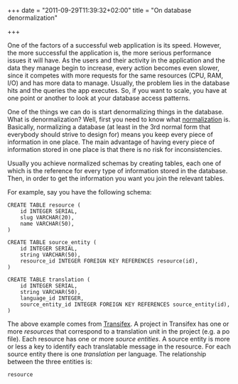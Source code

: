 +++
date = "2011-09-29T11:39:32+02:00"
title = "On database denormalization"

+++

One of the factors of a successful web application is its speed. However, the more successful the application is, the more serious performance issues it will have. As the users and their activity in the application and the data they manage begin to increase, every action becomes even slower, since it competes with more requests for the same resources (CPU, RAM, I/O) and has more data to manage. Usually, the problem lies in the database hits and the queries the app executes. So, if you want to scale, you have at one point or another to look at your database access patterns.

One of the things we can do is start denormalizing things in the database. What is denormalization? Well, first you need to know what [normalization](http://en.wikipedia.org/wiki/Database_normalization) is. Basically, normalizing a database (at least in the 3rd normal form that everybody should strive to design for) means you keep every piece of information in one place. The main advantage of having every piece of information stored in one place is that there is no risk for inconsistencies.

Usually you achieve normalized schemas by creating tables, each one of which is the reference for every type of information stored in the database. Then, in order to get the information you want you join the relevant tables.

For example, say you have the following schema:

    CREATE TABLE resource (
        id INTEGER SERIAL,
        slug VARCHAR(20),
        name VARCHAR(50),
    )

    CREATE TABLE source_entity (
        id INTEGER SERIAL,
        string VARCHAR(50),
        resource_id INTEGER FOREIGN KEY REFERENCES resource(id),
    )

    CREATE TABLE translation (
        id INTEGER SERIAL,
        string VARCHAR(50),
        language_id INTEGER,
        source_entity_id INTEGER FOREIGN KEY REFERENCES source_entity(id),
    )

The above example comes from [Transifex](https://www.transifex.net). A project in Transifex has one or more *resources* that correspond to a translation unit in the project (e.g. a po file). Each resource has one or more *source entities*. A source entity is more or less a key to identify each translatable message in the resource. For each source entity there is one *translation* per language. The relationship between the three entities is:

    resource
